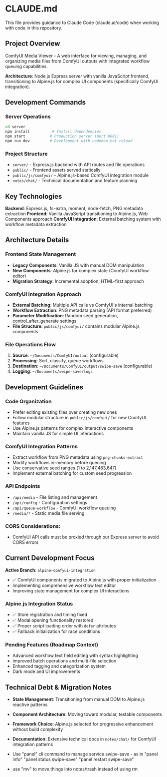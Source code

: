# CLAUDE.md

This file provides guidance to Claude Code (claude.ai/code) when working with code in this repository.

## Project Overview

ComfyUI Media Viewer - A web interface for viewing, managing, and organizing media files from ComfyUI outputs with integrated workflow queuing capabilities.

**Architecture**: Node.js Express server with vanilla JavaScript frontend, transitioning to Alpine.js for complex UI components (specifically ComfyUI integration).

## Development Commands

### Server Operations
```bash
cd server
npm install          # Install dependencies
npm start           # Production server (port 8081)
npm run dev         # Development with nodemon hot reload
```

### Project Structure
- `server/` - Express.js backend with API routes and file operations
- `public/` - Frontend assets served statically
- `public/js/comfyui/` - Alpine.js-based ComfyUI integration module
- `notes/chat/` - Technical documentation and feature planning

## Key Technologies

**Backend**: Express.js, fs-extra, moment, node-fetch, PNG metadata extraction
**Frontend**: Vanilla JavaScript transitioning to Alpine.js, Web Components approach
**ComfyUI Integration**: External batching system with workflow metadata extraction

## Architecture Details

### Frontend State Management
- **Legacy Components**: Vanilla JS with manual DOM manipulation
- **New Components**: Alpine.js for complex state (ComfyUI workflow editor)
- **Migration Strategy**: Incremental adoption, HTML-first approach

### ComfyUI Integration Approach
- **External Batching**: Multiple API calls vs ComfyUI's internal batching
- **Workflow Extraction**: PNG metadata parsing (API format preferred)
- **Parameter Modification**: Random seed generation, control_after_generate settings
- **File Structure**: `public/js/comfyui/` contains modular Alpine.js components

### File Operations Flow
1. **Source**: `~/Documents/ComfyUI/output` (configurable)
2. **Processing**: Sort, classify, queue workflows
3. **Destination**: `~/Documents/ComfyUI/output/swipe-save` (configurable)
4. **Logging**: `~/Documents/swipe-save/logs`

## Development Guidelines

### Code Organization
- Prefer editing existing files over creating new ones
- Follow modular structure in `public/js/comfyui/` for new ComfyUI features
- Use Alpine.js patterns for complex interactive components
- Maintain vanilla JS for simple UI interactions

### ComfyUI Integration Patterns
- Extract workflow from PNG metadata using `png-chunks-extract`
- Modify workflows in-memory before queuing
- Use conservative seed ranges (1 to 2,147,483,647)
- Implement external batching for custom seed progression

### API Endpoints
- `/api/media` - File listing and management
- `/api/config` - Configuration settings
- `/api/queue-workflow` - ComfyUI workflow queuing
- `/media/*` - Static media file serving

### CORS Considerations:
- ComfyUI API calls must be proxied through our Express server to avoid CORS errors

## Current Development Focus

**Active Branch**: `alpine-comfyui-integration`
- ✅ ComfyUI components migrated to Alpine.js with proper initialization
- Implementing comprehensive workflow text editor
- Improving state management for complex UI interactions

### Alpine.js Integration Status
- ✅ Store registration and timing fixed
- ✅ Modal opening functionality restored
- ✅ Proper script loading order with `defer` attributes
- ✅ Fallback initialization for race conditions

### Pending Features (Roadmap Context)
- Advanced workflow text field editing with syntax highlighting
- Improved batch operations and multi-file selection
- Enhanced tagging and categorization system
- Dark mode and UI improvements

## Technical Debt & Migration Notes

- **State Management**: Transitioning from manual DOM to Alpine.js reactive patterns
- **Component Architecture**: Moving toward modular, testable components
- **Framework Choice**: Alpine.js selected for progressive enhancement without build complexity
- **Documentation**: Extensive technical docs in `notes/chat/` for ComfyUI integration patterns

- Use "panel" cli command to manage service swipe-save - as in "panel info" "panel status swipe-save" "panel restart swipe-save"
- use "mv" to move things into notes/trash instead of using rm